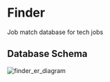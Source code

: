 # Finder
Job match database for tech jobs

## Database Schema
![finder_er_diagram](https://user-images.githubusercontent.com/101298450/161381099-4fa32bc4-681b-4d25-ac38-a0568c1207fc.png)

